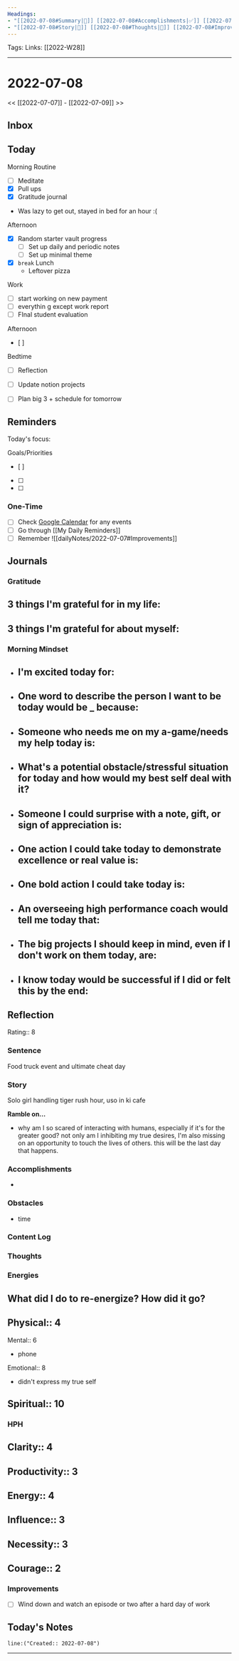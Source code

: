```yaml
---
Headings:
- "[[2022-07-08#Summary|📝]] [[2022-07-08#Accomplishments|✅]] [[2022-07-08#Gratitude|🙏]] [[2022-07-08#Content Log|📚]]"
- "[[2022-07-08#Story|🌟]] [[2022-07-08#Thoughts|💭]] [[2022-07-08#Improvements|💪]] [[2022-07-08#Obstacles|🚧]]"
---
```

Tags:
Links: [[2022-W28]]
___
# 2022-07-08
<< [[2022-07-07]] - [[2022-07-09]] >>
## Inbox
## Today
Morning Routine
- [ ] Meditate
- [x] Pull ups
- [x] Gratitude journal
- Was lazy to get out, stayed in bed for an hour :(

Afternoon
- [x] Random starter vault progress
	- [ ] Set up daily and periodic notes
	- [ ] Set up minimal theme
- [x] `break` Lunch
	- Leftover pizza

Work
- [ ] start working on new payment 
- [ ] everythin g except work report
- [ ] FInal student evaluation

Afternoon
- [ ] 


Bedtime
- [ ] Reflection
- [ ] Update notion projects
- [ ] Plan big 3 + schedule for tomorrow






## Reminders
Today's focus: 

Goals/Priorities
- [ ] 
- [ ] 
- [ ] 

### One-Time
- [ ] Check [Google Calendar](https://calendar.google.com/calendar/u/0/r/week?opentasks=1) for any events
- [ ] Go through [[My Daily Reminders]]
- [ ] Remember
![[dailyNotes/2022-07-07#Improvements]]
## Journals
### Gratitude
**3 things I'm grateful for in my life:**
- 

**3 things I'm grateful for about myself:**
- 
### Morning Mindset
- **I'm excited today for:**
	- 
- **One word to describe the person I want to be today would be _ because:**
	- 
- **Someone who needs me on my a-game/needs my help today is:**
	- 
- **What's a potential obstacle/stressful situation for today and how would my best self deal with it?**
	- 
- **Someone I could surprise with a note, gift, or sign of appreciation is:**
	- 
- **One action I could take today to demonstrate excellence or real value is:**
	- 
- **One bold action I could take today is:**
	- 
- **An overseeing high performance coach would tell me today that:**
	- 
- **The big projects I should keep in mind, even if I don't work on them today, are:**
	- 
- **I know today would be successful if I did or felt this by the end:** 
	- 
## Reflection
Rating:: 8
### Sentence
Food truck event and ultimate cheat day
### Story
Solo girl handling tiger rush hour, uso in ki cafe

**Ramble on...**
- why am I so scared of interacting with humans, especially if it's for the greater good? not only am I inhibiting my true desires, I'm also missing on an opportunity to touch the lives of others. this will be the last day that happens.
### Accomplishments
- 
### Obstacles
- time
### Content Log

### Thoughts

### Energies
**What did I do to re-energize? How did it go?**
- 

Physical:: 4
- 

Mental:: 6
- phone

Emotional:: 8
- didn't express my true self

Spiritual:: 10
- 

### HPH
Clarity:: 4
- 

Productivity:: 3
- 

Energy:: 4
- 

Influence:: 3
- 

Necessity:: 3
- 

Courage:: 2
- 

### Improvements
- [ ] Wind down and watch an episode or two after a hard day of work

## Today's Notes

```query
line:("Created:: 2022-07-08")
```
___